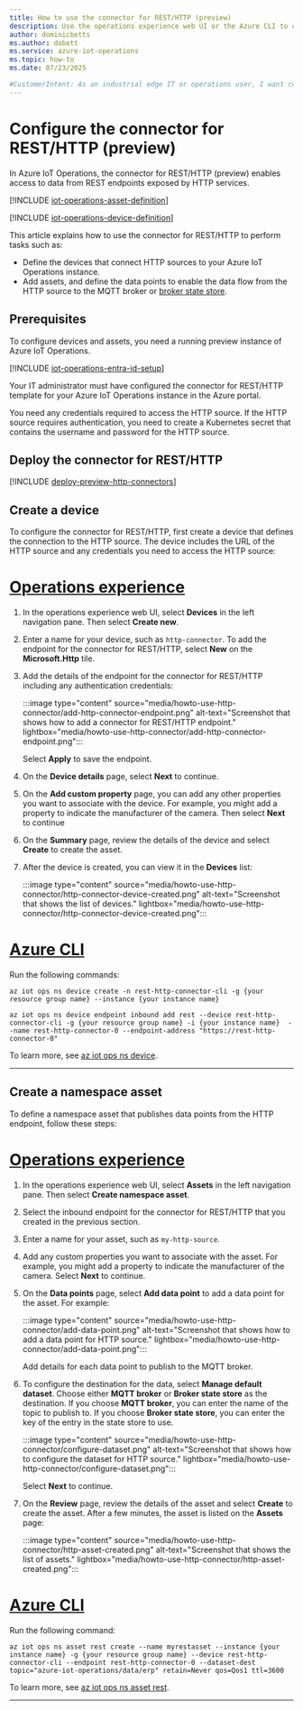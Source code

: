 ```yaml
---
title: How to use the connector for REST/HTTP (preview)
description: Use the operations experience web UI or the Azure CLI to configure assets and devices for connections to HTTP endpoints.
author: dominicbetts
ms.author: dobett
ms.service: azure-iot-operations
ms.topic: how-to
ms.date: 07/23/2025

#CustomerIntent: As an industrial edge IT or operations user, I want configure my Azure IoT Operations environment so that I can access data from HTTP/REST endpoints.
---
```


# Configure the connector for REST/HTTP (preview)

In Azure IoT Operations, the connector for REST/HTTP (preview) enables access to data from REST endpoints exposed by HTTP services.

[!INCLUDE [iot-operations-asset-definition](../includes/iot-operations-asset-definition.md)]

[!INCLUDE [iot-operations-device-definition](../includes/iot-operations-device-definition.md)]

This article explains how to use the connector for REST/HTTP to perform tasks such as:

- Define the devices that connect HTTP sources to your Azure IoT Operations instance.
- Add assets, and define the data points to enable the data flow from the HTTP source to the MQTT broker or [broker state store](../develop-edge-apps/overview-state-store.md).

## Prerequisites

To configure devices and assets, you need a running preview instance of Azure IoT Operations.

[!INCLUDE [iot-operations-entra-id-setup](../includes/iot-operations-entra-id-setup.md)]

Your IT administrator must have configured the connector for REST/HTTP template for your Azure IoT Operations instance in the Azure portal.

You need any credentials required to access the HTTP source. If the HTTP source requires authentication, you need to create a Kubernetes secret that contains the username and password for the HTTP source.

## Deploy the connector for REST/HTTP

[!INCLUDE [deploy-preview-http-connectors](../includes/deploy-preview-media-connectors.md)]

## Create a device

To configure the connector for REST/HTTP, first create a device that defines the connection to the HTTP source. The device includes the URL of the HTTP source and any credentials you need to access the HTTP source:

# [Operations experience](#tab/portal)

1. In the operations experience web UI, select **Devices** in the left navigation pane. Then select **Create new**.

1. Enter a name for your device, such as `http-connector`. To add the endpoint for the connector for REST/HTTP, select **New** on the **Microsoft.Http** tile.

1. Add the details of the endpoint for the connector for REST/HTTP including any authentication credentials:

    :::image type="content" source="media/howto-use-http-connector/add-http-connector-endpoint.png" alt-text="Screenshot that shows how to add a connector for REST/HTTP endpoint." lightbox="media/howto-use-http-connector/add-http-connector-endpoint.png":::

    Select **Apply** to save the endpoint.

1. On the **Device details** page, select **Next** to continue.

1. On the **Add custom property** page, you can add any other properties you want to associate with the device. For example, you might add a property to indicate the manufacturer of the camera. Then select **Next** to continue

1. On the **Summary** page, review the details of the device and select **Create** to create the asset.

1. After the device is created, you can view it in the **Devices** list:

    :::image type="content" source="media/howto-use-http-connector/http-connector-device-created.png" alt-text="Screenshot that shows the list of devices." lightbox="media/howto-use-http-connector/http-connector-device-created.png":::

# [Azure CLI](#tab/cli)

Run the following commands:

```azurecli
az iot ops ns device create -n rest-http-connector-cli -g {your resource group name} --instance {your instance name} 

az iot ops ns device endpoint inbound add rest --device rest-http-connector-cli -g {your resource group name} -i {your instance name}  --name rest-http-connector-0 --endpoint-address "https://rest-http-connector-0"
```

To learn more, see [az iot ops ns device](/cli/azure/iot/ops/ns/device).

---

## Create a namespace asset

To define a namespace asset that publishes data points from the HTTP endpoint, follow these steps:

# [Operations experience](#tab/portal)

1. In the operations experience web UI, select **Assets** in the left navigation pane. Then select **Create namespace asset**.

1. Select the inbound endpoint for the connector for REST/HTTP that you created in the previous section.

1. Enter a name for your asset, such as `my-http-source`.

1. Add any custom properties you want to associate with the asset. For example, you might add a property to indicate the manufacturer of the camera. Select **Next** to continue.

1. On the **Data points** page, select **Add data point** to add a data point for the asset. For example:

    :::image type="content" source="media/howto-use-http-connector/add-data-point.png" alt-text="Screenshot that shows how to add a data point for HTTP source." lightbox="media/howto-use-http-connector/add-data-point.png":::

    Add details for each data point to publish to the MQTT broker.

1. To configure the destination for the data, select **Manage default dataset**. Choose either **MQTT broker** or **Broker state store** as the destination. If you choose **MQTT broker**, you can enter the name of the topic to publish to. If you choose **Broker state store**, you can enter the key of the entry in the state store to use.

    :::image type="content" source="media/howto-use-http-connector/configure-dataset.png" alt-text="Screenshot that shows how to configure the dataset for HTTP source." lightbox="media/howto-use-http-connector/configure-dataset.png":::

    Select **Next** to continue.

1. On the **Review** page, review the details of the asset and select **Create** to create the asset. After a few minutes, the asset is listed on the **Assets** page:

    :::image type="content" source="media/howto-use-http-connector/http-asset-created.png" alt-text="Screenshot that shows the list of assets." lightbox="media/howto-use-http-connector/http-asset-created.png":::

# [Azure CLI](#tab/cli)

Run the following command:

```azurecli
az iot ops ns asset rest create --name myrestasset --instance {your instance name} -g {your resource group name} --device rest-http-connector-cli --endpoint rest-http-connector-0 --dataset-dest topic="azure-iot-operations/data/erp" retain=Never qos=Qos1 ttl=3600
```

To learn more, see [az iot ops ns asset rest](/cli/azure/iot/ops/ns/asset/rest).

---
